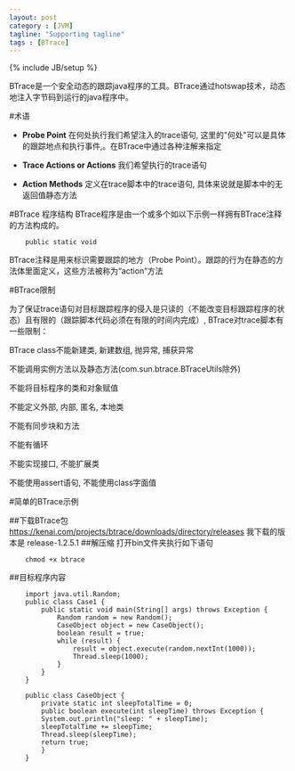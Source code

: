 ```yaml
---
layout: post
category : [JVM]
tagline: "Supporting tagline"
tags : [BTrace]
---
```

{% include JB/setup %}

BTrace是一个安全动态的跟踪java程序的工具。BTrace通过hotswap技术，动态地注入字节码到运行的java程序中。

#术语

 - **Probe Point**
在何处执行我们希望注入的trace语句, 这里的"何处"可以是具体的跟踪地点和执行事件,。在BTrace中通过各种注解来指定 

 - **Trace Actions or Actions** 
我们希望执行的trace语句
 
 - **Action Methods** 
定义在trace脚本中的trace语句, 具体来说就是脚本中的无返回值静态方法

#BTrace 程序结构
BTrace程序是由一个或多个如以下示例一样拥有BTrace注释的方法构成的。

        public static void
        
BTrace注释是用来标识需要跟踪的地方（Probe Point）。跟踪的行为在静态的方法体里面定义，这些方法被称为“action”方法

#BTrace限制

为了保证trace语句对目标跟踪程序的侵入是只读的（不能改变目标跟踪程序的状态）且有限的（跟踪脚本代码必须在有限的时间内完成）, BTrace对trace脚本有一些限制：

BTrace class不能新建类, 新建数组, 抛异常, 捕获异常

不能调用实例方法以及静态方法(com.sun.btrace.BTraceUtils除外)

不能将目标程序的类和对象赋值

不能定义外部, 内部, 匿名, 本地类

不能有同步块和方法

不能有循环

不能实现接口, 不能扩展类

不能使用assert语句, 不能使用class字面值

#简单的BTrace示例

##下载BTrace包
 https://kenai.com/projects/btrace/downloads/directory/releases
 我下载的版本是  release-1.2.5.1 
##解压缩
  打开bin文件夹执行如下语句
     
        chmod +x btrace
  
##目标程序内容
 		 		
        import java.util.Random;  
        public class Case1 {  
        	public static void main(String[] args) throws Exception {  
        		Random random = new Random();  
        		CaseObject object = new CaseObject();  
        		boolean result = true;  
        		while (result) {  
        			result = object.execute(random.nextInt(1000));  
        			Thread.sleep(1000);  
        		}  
        	}  
        }  
         
        public class CaseObject {  
        	private static int sleepTotalTime = 0;   
        	public boolean execute(int sleepTime) throws Exception {  
        	System.out.println("sleep: " + sleepTime);  
        	sleepTotalTime += sleepTime;  
        	Thread.sleep(sleepTime);  
        	return true;  
        	}  
        }  
 

 